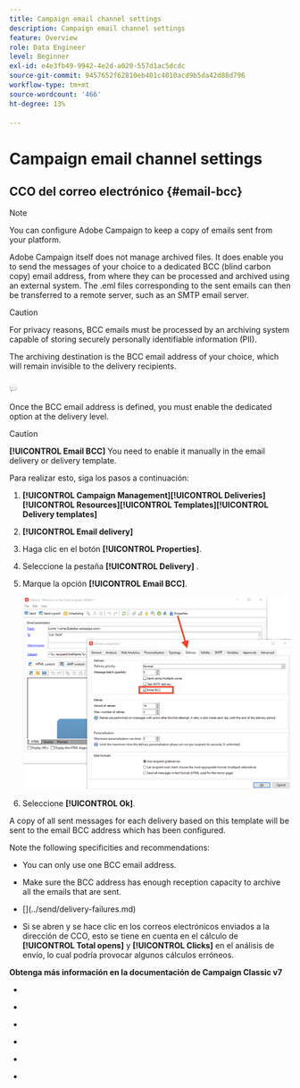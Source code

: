 ```yaml
---
title: Campaign email channel settings
description: Campaign email channel settings
feature: Overview
role: Data Engineer
level: Beginner
exl-id: e4e3fb49-9942-4e2d-a020-557d1ac5dcdc
source-git-commit: 9457652f62810eb401c4010acd9b5da42d88d796
workflow-type: tm+mt
source-wordcount: '466'
ht-degree: 13%

---
```


# Campaign email channel settings

## CCO del correo electrónico {#email-bcc}

>[!NOTE]
>
>[](../start/compatibility-matrix.md#how-to-check-your-campaign-version-and-buildversion)

You can configure Adobe Campaign to keep a copy of emails sent from your platform.

Adobe Campaign itself does not manage archived files. It does enable you to send the messages of your choice to a dedicated BCC (blind carbon copy) email address, from where they can be processed and archived using an external system. The .eml files corresponding to the sent emails can then be transferred to a remote server, such as an SMTP email server.

>[!CAUTION]
>
>For privacy reasons, BCC emails must be processed by an archiving system capable of storing securely personally identifiable information (PII).

The archiving destination is the BCC email address of your choice, which will remain invisible to the delivery recipients.

![](../assets/do-not-localize/speech.png)[](../start/campaign-faq.md#support)

Once the BCC email address is defined, you must enable the dedicated option at the delivery level.

>[!CAUTION]
>
>**[!UICONTROL Email BCC]** You need to enable it manually in the email delivery or delivery template.


Para realizar esto, siga los pasos a continuación:

1. **[!UICONTROL Campaign Management]****[!UICONTROL Deliveries]****[!UICONTROL Resources]****[!UICONTROL Templates]****[!UICONTROL Delivery templates]**
1. **[!UICONTROL Email delivery]**
1. Haga clic en el botón **[!UICONTROL Properties]**.
1. Seleccione la pestaña **[!UICONTROL Delivery]** .
1. Marque la opción **[!UICONTROL Email BCC]**.

   ![](assets/email-bcc.png)

1. Seleccione **[!UICONTROL Ok]**.

A copy of all sent messages for each delivery based on this template will be sent to the email BCC address which has been configured.

Note the following specificities and recommendations:

* You can only use one BCC email address.

* Make sure the BCC address has enough reception capacity to archive all the emails that are sent.

* <!--with Enhanced MTA--> [](../send/delivery-failures.md)

* Si se abren y se hace clic en los correos electrónicos enviados a la dirección de CCO, esto se tiene en cuenta en el cálculo de **[!UICONTROL Total opens]** y **[!UICONTROL Clicks]** en el análisis de envío, lo cual podría provocar algunos cálculos erróneos.

<!--Only successfully sent emails are taken in account, bounces are not.-->

**Obtenga más información en la documentación de Campaign Classic v7**

* [](https://experienceleague.adobe.com/docs/campaign-classic/using/sending-messages/sending-emails/sending-an-email/email-parameters.html#generating-mirror-page)

* [](https://experienceleague.adobe.com/docs/campaign-classic/using/sending-messages/sending-emails/sending-an-email/email-parameters.html#selecting-message-formats)

* [](https://experienceleague.adobe.com/docs/campaign-classic/using/sending-messages/sending-emails/sending-an-email/email-parameters.html#character-encoding)

* [](https://experienceleague.adobe.com/docs/campaign-classic/using/sending-messages/sending-emails/sending-an-email/email-parameters.html#managing-bounce-emails)

* [](https://experienceleague.adobe.com/docs/campaign-classic/using/sending-messages/using-delivery-templates/about-templates.html?lang=es)

* [](https://experienceleague.adobe.com/docs/campaign-classic/using/sending-messages/monitoring-deliveries/understanding-delivery-failures.html)
